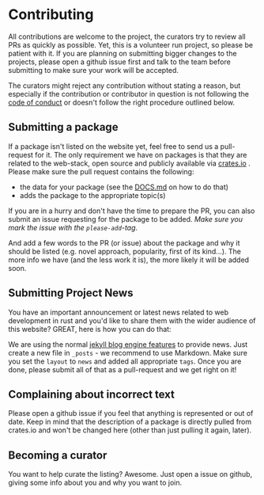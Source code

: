 # Contributing

All contributions are welcome to the project, the curators try to review all PRs as quickly as possible. Yet, this is a volunteer run project, so please be patient with it. If you are planning on submitting bigger changes to the projects, please open a github issue first and talk to the team before submitting to make sure your work will be accepted.

The curators might reject any contribution without stating a reason, but especially if the contribution or contributor in question is not following the [code of conduct](./CODE_OF_CONDUCT.md) or doesn't follow the right procedure outlined below.

## Submitting a package

If a package isn't listed on the website yet, feel free to send us a pull-request for it. The only requirement we have on packages is that they are related to the web-stack, open source and publicly available via [crates.io](http://www.crates.io) . Please make sure the pull request contains the following:

 - the data for your package (see the [DOCS.md](DOCS.md) on how to do that)
 - adds the package to the appropriate topic(s)

If you are in a hurry and don't have the time to prepare the PR, you can also submit an issue requesting for the package to be added. *Make sure you mark the issue with the `please-add`-tag*.

And add a few words to the PR (or issue) about the package and why it should be listed (e.g. novel approach, popularity, first of its kind...). The more info we have (and the less work it is), the more likely it will be added soon.

## Submitting Project News

You have an important announcement or latest news related to web development in rust and you'd like to share them with the wider audience of this website? GREAT, here is how you can do that:

We are using the normal [jekyll blog engine features](http://jekyllrb.com/docs/posts/) to provide news. Just create a new file in `_posts` - we recommend to use Markdown. Make sure you set the `layout` to `news` and added all appropriate `tags`. Once you are done, please submit all of that as a pull-request and we get right on it!


## Complaining about incorrect text

Please open a github issue if you feel that anything is represented or out of date. Keep in mind that the description of a package is directly pulled from crates.io and won't be changed here (other than just pulling it again, later).

## Becoming a curator

You want to help curate the listing? Awesome. Just open a issue on github, giving some info about you and why you want to join.
